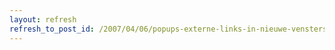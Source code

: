 ```yaml
---
layout: refresh
refresh_to_post_id: /2007/04/06/popups-externe-links-in-nieuwe-vensters-en-slijters
---
```

